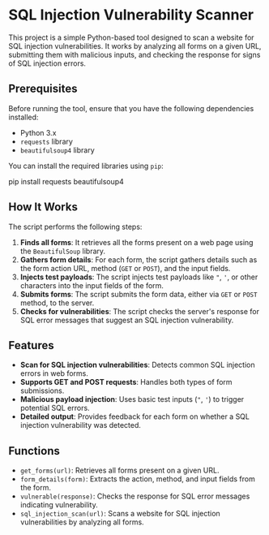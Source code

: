 # SQL Injection Vulnerability Scanner

This project is a simple Python-based tool designed to scan a website for SQL injection vulnerabilities. It works by analyzing all forms on a given URL, submitting them with malicious inputs, and checking the response for signs of SQL injection errors.

## Prerequisites

Before running the tool, ensure that you have the following dependencies installed:

- Python 3.x
- `requests` library
- `beautifulsoup4` library

You can install the required libraries using `pip`:

pip install requests beautifulsoup4

## How It Works

The script performs the following steps:

1. **Finds all forms**: It retrieves all the forms present on a web page using the `BeautifulSoup` library.
2. **Gathers form details**: For each form, the script gathers details such as the form action URL, method (`GET` or `POST`), and the input fields.
3. **Injects test payloads**: The script injects test payloads like `"`, `'`, or other characters into the input fields of the form.
4. **Submits forms**: The script submits the form data, either via `GET` or `POST` method, to the server.
5. **Checks for vulnerabilities**: The script checks the server's response for SQL error messages that suggest an SQL injection vulnerability.

## Features

- **Scan for SQL injection vulnerabilities**: Detects common SQL injection errors in web forms.
- **Supports GET and POST requests**: Handles both types of form submissions.
- **Malicious payload injection**: Uses basic test inputs (`"`, `'`) to trigger potential SQL errors.
- **Detailed output**: Provides feedback for each form on whether a SQL injection vulnerability was detected.

## Functions

- `get_forms(url)`: Retrieves all forms present on a given URL.
- `form_details(form)`: Extracts the action, method, and input fields from the form.
- `vulnerable(response)`: Checks the response for SQL error messages indicating vulnerability.
- `sql_injection_scan(url)`: Scans a website for SQL injection vulnerabilities by analyzing all forms.
